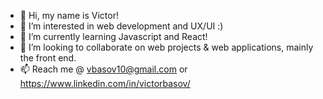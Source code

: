 - 👋 Hi, my name is Victor!
- 👀 I’m interested in web development and UX/UI :)
- 🌱 I’m currently learning Javascript and React!
- 💞️ I’m looking to collaborate on web projects & web applications, mainly the front end.
- 📫 Reach me @ vbasov10@gmail.com or https://www.linkedin.com/in/victorbasov/

<!---
victor-basov/victor-basov is a ✨ special ✨ repository because its `README.md` (this file) appears on your GitHub profile.
You can click the Preview link to take a look at your changes.
--->
